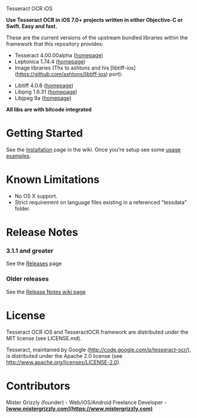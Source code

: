 Tesseract OCR iOS 

**Use Tesseract OCR in iOS 7.0+ projects written in either Objective-C or Swift.
Easy and fast.**

These are the current versions of the upstream bundled libraries within the framework that this repository provides:

* Tesseract 4.00.00alpha ([homepage](https://github.com/tesseract-ocr/tesseract))
* Leptonica 1.74.4 ([homepage](http://leptonica.org/))
* Image libraries (Thx to ashtons and his [libtiff-ios] (https://github.com/ashtons/libtiff-ios) port):
- Libtiff 4.0.8 ([homepage](http://www.remotesensing.org/libtiff/))
- Libpng 1.6.31 ([homepage](http://www.libpng.org/pub/png/libpng.html))
- Libjpeg 9a ([homepage](http://libjpeg.sourceforge.net/))

**All libs are with bitcode integrated**

Getting Started
=================
See the [Installation](https://github.com/msgrizz/TesseractOCRSDKiOS/wiki/Installation) page in the wiki. Once you're setup see some [usage examples](https://github.com/msgrizz/TesseractOCRSDKiOS/wiki/TesseractOCRSDKiOS).

Known Limitations
=================

- No OS X support.
- Strict requirement on language files existing in a referenced "tessdata" folder.

Release Notes
=================

### 3.1.1 and greater

See the [Releases](https://github.com/msgrizz/TesseractOCRSDKiOS/releases) page

### Older releases

See the [Release Notes wiki page](https://github.com/msgrizz/TesseractOCRSDKiOS/wiki/Release-Notes)



License
=================

Tesseract OCR iOS and TesseractOCR.framework are distributed under the MIT
license (see LICENSE.md).

Tesseract, maintained by Google (http://code.google.com/p/tesseract-ocr/), is
distributed under the Apache 2.0 license (see
http://www.apache.org/licenses/LICENSE-2.0).


Contributors
=================

Mister Grizzly (founder) - Web/iOS/Android Freelance Developer -
**[www.mistergrizzly.com](https://www.mistergrizzly.com)**

